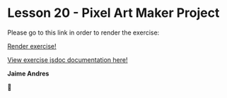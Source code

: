 # Lesson 20 - Pixel Art Maker Project

Please go to this link in order to render the exercise:

[Render exercise!](http://github.ekorre.org/2017-Google-Developer-Challenge/Lesson-20/index.html)

[View exercise jsdoc documentation here!](http://github.ekorre.org/2017-Google-Developer-Challenge/Lesson-20/documentation/files.html)

**Jaime Andres**

:see_no_evil:
